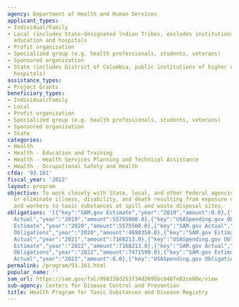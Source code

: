```yaml
---
agency: Department of Health and Human Services
applicant_types:
- Individual/Family
- Local (includes State-designated lndian Tribes, excludes institutions of higher
  education and hospitals
- Profit organization
- Specialized group (e.g. health professionals, students, veterans)
- Sponsored organization
- State (includes District of Columbia, public institutions of higher education and
  hospitals)
assistance_types:
- Project Grants
beneficiary_types:
- Individual/Family
- Local
- Profit organization
- Specialized group (e.g. health professionals, students, veterans)
- Sponsored organization
- State
categories:
- Health
- Health - Education and Training
- Health - Health Services Planning and Technical Assistance
- Health - Occupational Safety and Health
cfda: '93.161'
fiscal_year: '2022'
layout: program
objective: To work closely with State, local, and other Federal agencies to reduce
  or eliminate illness, disability, and death resulting from exposure of the public
  and workers to toxic substances at spill and waste disposal sites.
obligations: '[{"key":"SAM.gov Estimate","year":"2019","amount":0.0},{"key":"SAM.gov
  Actual","year":"2019","amount":55755000.0},{"key":"USASpending.gov Obligations","year":"2019","amount":2640681.0},{"key":"SAM.gov
  Estimate","year":"2020","amount":5575500.0},{"key":"SAM.gov Actual","year":"2020","amount":5755500.0},{"key":"USASpending.gov
  Obligations","year":"2020","amount":4690350.0},{"key":"SAM.gov Estimate","year":"2021","amount":4690350.0},{"key":"SAM.gov
  Actual","year":"2021","amount":7168213.0},{"key":"USASpending.gov Obligations","year":"2021","amount":6497787.22},{"key":"SAM.gov
  Estimate","year":"2022","amount":7168213.0},{"key":"SAM.gov Actual","year":"2022","amount":7471590.0},{"key":"USASpending.gov
  Obligations","year":"2022","amount":7471590.0},{"key":"SAM.gov Estimate","year":"2023","amount":7471590.0},{"key":"SAM.gov
  Actual","year":"2023","amount":0.0},{"key":"USASpending.gov Obligations","year":"2023","amount":1416625.0}]'
permalink: /program/93.161.html
popular_name: ''
sam_url: https://sam.gov/fal/d98338d253f34d2695bc048fe02ce80e/view
sub-agency: Centers for Disease Control and Prevention
title: Health Program for Toxic Substances and Disease Registry
---
```

